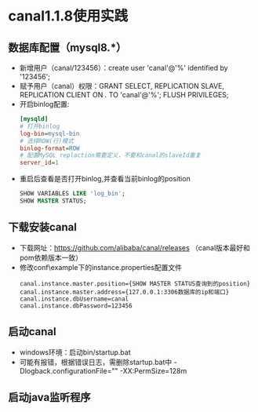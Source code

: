 # canal1.1.8使用实践

## 数据库配置（mysql8.*）
- 新增用户（canal/123456）：create user 'canal'@'%' identified by '123456';
- 赋予用户（canal）权限：GRANT SELECT, REPLICATION SLAVE, REPLICATION CLIENT ON *.* TO 'canal'@'%';
  FLUSH PRIVILEGES;
- 开启binlog配置:
  ```my.ini 
  [mysqld]
  # 打开binlog
  log-bin=mysql-bin
  # 选择ROW(行)模式
  binlog-format=ROW
  # 配置MySQL replaction需要定义，不要和canal的slaveId重复
  server_id=1
  ```
 - 重启后查看是否打开binlog,并查看当前binlog的position
   ```sql
   SHOW VARIABLES LIKE 'log_bin';
   SHOW MASTER STATUS;
   ```
  

## 下载安装canal
- 下载网址：https://github.com/alibaba/canal/releases （canal版本最好和pom依赖版本一致）
- 修改conf\example下的instance.properties配置文件
    ```properties
    canal.instance.master.position={SHOW MASTER STATUS查询到的position}
    canal.instance.master.address={127.0.0.1:3306数据库的ip和端口}
    canal.instance.dbUsername=canal
    canal.instance.dbPassword=123456
    ```
  
## 启动canal
- windows环境：启动bin/startup.bat
- 可能有报错，根据错误日志，需删除startup.bat中 -Dlogback.configurationFile="" -XX:PermSize=128m

## 启动java监听程序


